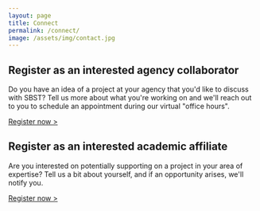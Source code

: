 ```yaml
---
layout: page
title: Connect
permalink: /connect/
image: /assets/img/contact.jpg
---
```


## Register as an interested agency collaborator

Do you have an idea of a project at your agency that you'd like to discuss with SBST? Tell us more about what you're working on and we'll reach out to you to schedule an appointment during our virtual "office hours".

[Register now >](https://docs.google.com/a/gsa.gov/forms/d/1Ho5LmjXDGwrxwnLE3MVIA7yNv9LdQmeKBcbSRHqK0AQ/viewform)

## Register as an interested academic affiliate

Are you interested on potentially supporting on a project in your area of expertise? Tell us a bit about yourself, and if an opportunity arises, we'll notify you.

[Register now >](https://docs.google.com/a/gsa.gov/forms/d/1Q-htQ4boVP4sSeAsgkejfQbS3opMMRXR0Er4s7hdsGg/viewform)
